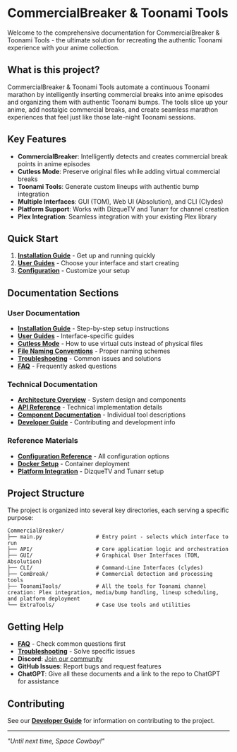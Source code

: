 # CommercialBreaker & Toonami Tools

Welcome to the comprehensive documentation for CommercialBreaker & Toonami Tools - the ultimate solution for recreating the authentic Toonami experience with your anime collection.

## What is this project?

CommercialBreaker & Toonami Tools automate a continuous Toonami marathon by intelligently inserting commercial breaks into anime episodes and organizing them with authentic Toonami bumps. The tools slice up your anime, add nostalgic commercial breaks, and create seamless marathon experiences that feel just like those late-night Toonami sessions.

## Key Features

- **CommercialBreaker**: Intelligently detects and creates commercial break points in anime episodes
- **Cutless Mode**: Preserve original files while adding virtual commercial breaks
- **Toonami Tools**: Generate custom lineups with authentic bump integration
- **Multiple Interfaces**: GUI (TOM), Web UI (Absolution), and CLI (Clydes)
- **Platform Support**: Works with DizqueTV and Tunarr for channel creation
- **Plex Integration**: Seamless integration with your existing Plex library

## Quick Start

1. **[Installation Guide](Installation-Guide.md)** - Get up and running quickly
2. **[User Guides](User-Guides.md)** - Choose your interface and start creating
3. **[Configuration](Configuration-Reference.md)** - Customize your setup

## Documentation Sections

### User Documentation
- **[Installation Guide](Installation-Guide.md)** - Step-by-step setup instructions
- **[User Guides](User-Guides.md)** - Interface-specific guides
- **[Cutless Mode](Cutless.md)** - How to use virtual cuts instead of physical files
- **[File Naming Conventions](File-Naming-Conventions.md)** - Proper naming schemes
- **[Troubleshooting](Troubleshooting.md)** - Common issues and solutions
- **[FAQ](FAQ.md)** - Frequently asked questions

### Technical Documentation
- **[Architecture Overview](Architecture-Overview.md)** - System design and components
- **[API Reference](API-Reference.md)** - Technical implementation details
- **[Component Documentation](Component-Documentation.md)** - Individual tool descriptions
- **[Developer Guide](Developer-Guide.md)** - Contributing and development info

### Reference Materials
- **[Configuration Reference](Configuration-Reference.md)** - All configuration options
- **[Docker Setup](Docker-Setup.md)** - Container deployment
- **[Platform Integration](Platform-Integration.md)** - DizqueTV and Tunarr setup

## Project Structure

The project is organized into several key directories, each serving a specific purpose:

```
CommercialBreaker/
├── main.py                 # Entry point - selects which interface to run
├── API/                    # Core application logic and orchestration
├── GUI/                    # Graphical User Interfaces (TOM, Absolution)
├── CLI/                    # Command-Line Interfaces (clydes)
├── ComBreak/               # Commercial detection and processing tools
├── ToonamiTools/           # All the tools for Toonami channel creation: Plex integration, media/bump handling, lineup scheduling, and platform deployment
└── ExtraTools/             # Case Use tools and utilities
```

## Getting Help

- **[FAQ](FAQ.md)** - Check common questions first
- **[Troubleshooting](Troubleshooting.md)** - Solve specific issues
- **Discord**: [Join our community](https://discord.gg/S7NcUdhKRD)
- **GitHub Issues**: Report bugs and request features
- **ChatGPT**: Give all these documents and a link to the repo to ChatGPT for assistance

## Contributing

See our **[Developer Guide](Developer-Guide.md)** for information on contributing to the project.

---

*"Until next time, Space Cowboy!"*
